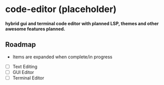 # code-editor (placeholder)

#### hybrid gui and terminal code editor with planned LSP, themes and other awesome features planned.

## Roadmap
* Items are expanded when complete/in progress
- [ ] Text Editing
- [ ] GUI Editor
- [ ] Terminal Editor
